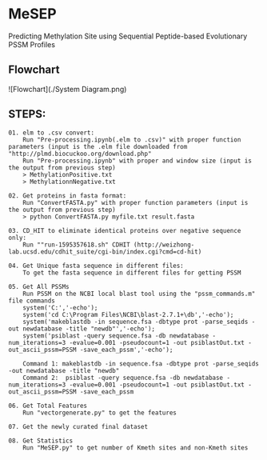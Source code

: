 # MeSEP
Predicting Methylation Site using Sequential Peptide-based Evolutionary PSSM Profiles

## Flowchart
![Flowchart](./System Diagram.png)

## STEPS:  
    01. elm to .csv convert:
        Run "Pre-processing.ipynb(.elm to .csv)" with proper function parameters (input is the .elm file downloaded from "http://plmd.biocuckoo.org/download.php"
        Run "Pre-processing.ipynb" with proper and window size (input is the output from previous step)
        > MethylationPositive.txt
        > MethylationnNegative.txt

    02. Get proteins in fasta format:
        Run "ConvertFASTA.py" with proper function parameters (input is the output from previous step)
        > python ConvertFASTA.py myfile.txt result.fasta

    03. CD_HIT to eliminate identical proteins over negative sequence only:
        Run ""run-1595357618.sh" CDHIT (http://weizhong-lab.ucsd.edu/cdhit_suite/cgi-bin/index.cgi?cmd=cd-hit)

    04. Get Unique fasta sequence in different files:
        To get the fasta sequence in different files for getting PSSM

    05. Get All PSSMs
        Run PSSM on the NCBI local blast tool using the "pssm_commands.m" file commands
        system('C:','-echo');
        system('cd C:\Program Files\NCBI\blast-2.7.1+\db','-echo');
        system('makeblastdb -in sequence.fsa -dbtype prot -parse_seqids -out newdatabase -title "newdb"','-echo');
        system('psiblast -query sequence.fsa -db newdatabase -num_iterations=3 -evalue=0.001 -pseudocount=1 -out psiblastOut.txt -out_ascii_pssm=PSSM -save_each_pssm','-echo');

        Command 1: makeblastdb -in sequence.fsa -dbtype prot -parse_seqids -out newdatabase -title "newdb"
        Command 2:  psiblast -query sequence.fsa -db newdatabase -num_iterations=3 -evalue=0.001 -pseudocount=1 -out psiblastOut.txt -out_ascii_pssm=PSSM -save_each_pssm

    06. Get Total Features
        Run "vectorgenerate.py" to get the features
        
    07. Get the newly curated final dataset

    08. Get Statistics
        Run "MeSEP.py" to get number of Kmeth sites and non-Kmeth sites
